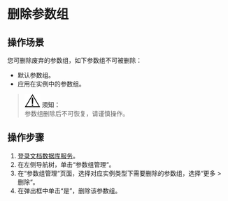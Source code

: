 # 删除参数组<a name="dds_03_0016"></a>

## 操作场景<a name="section39142125132819"></a>

您可删除废弃的参数组，如下参数组不可被删除：

-   默认参数组。
-   应用在实例中的参数组。

>![](public_sys-resources/icon-notice.gif) **须知：**   
>参数组删除后不可恢复，请谨慎操作。  

## 操作步骤<a name="section63625078171817"></a>

1.  [登录文档数据库服务](https://support.huaweicloud.com/qs-dds/dds_02_0043.html)。
2.  在左侧导航树，单击“参数组管理“。
3.  在“参数组管理“页面，选择对应实例类型下需要删除的参数组，选择“更多  \>  删除“。
4.  在弹出框中单击“是”，删除该参数组。

